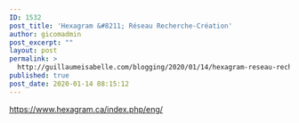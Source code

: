 ```yaml
---
ID: 1532
post_title: 'Hexagram &#8211; Réseau Recherche-Création'
author: gicomadmin
post_excerpt: ""
layout: post
permalink: >
  http://guillaumeisabelle.com/blogging/2020/01/14/hexagram-reseau-recherche-creation/
published: true
post_date: 2020-01-14 08:15:12
---
```

<!-- wp:paragraph -->

https://www.hexagram.ca/index.php/eng/

<!-- /wp:paragraph -->

<!-- wp:image {"id":1531,"sizeSlug":"large"} --><figure class="wp-block-image size-large">

<img src="http://guillaumeisabelle.com/blogging/wp-content/uploads/sites/10/2020/01/img_7646.jpg" alt="" class="wp-image-1531" /></figure> <!-- /wp:image -->
